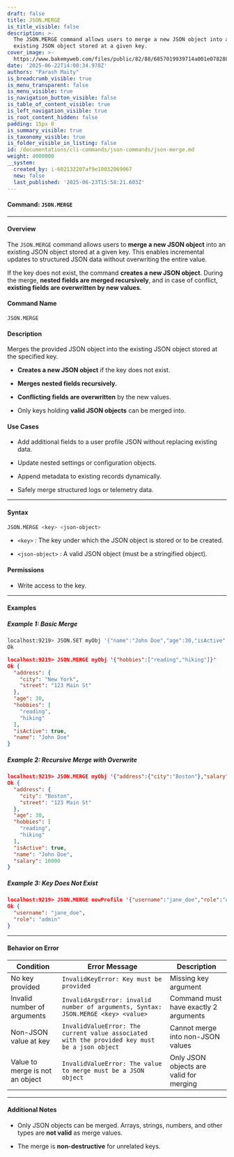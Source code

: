 ```yaml
---
draft: false
title: JSON.MERGE
is_title_visible: false
description: >-
  The JSON.MERGE command allows users to merge a new JSON object into an
  existing JSON object stored at a given key.
cover_image: >-
  https://www.bakemyweb.com/files/public/82/88/6857019939714a001e078288/i/5c/5e/685701b8a14834001f8a5c5e/original?name=logo-large.png&mimetype=image/png&cd=inline
date: '2025-06-22T14:00:34.978Z'
authors: "Parash Maity"
is_breadcrumb_visible: true
is_menu_transparent: false
is_menu_visible: true
is_navigation_button_visible: false
is_table_of_content_visible: true
is_left_navigation_visible: true
is_root_content_hidden: false
padding: 15px 0
is_summary_visible: true
is_taxonomy_visible: true
is_folder_visible_in_listing: false
id: /documentations/cli-commands/json-commands/json-merge.md
weight: 4000000
__system:
  created_by: i-602132207af9e10032069067
  new: false
  last_published: '2025-06-23T15:58:21.603Z'
---
```

#### **Command**: `JSON.MERGE` 

***

#### **Overview**

The `JSON.MERGE` command allows users to **merge a new JSON object** into an existing JSON object stored at a given key. This enables incremental updates to structured JSON data without overwriting the entire value.

If the key does not exist, the command **creates a new JSON object**. During the merge, **nested fields are merged recursively**, and in case of conflict, **existing fields are overwritten by new values**.

#### **Command Name**

 `JSON.MERGE` 

#### **Description**

Merges the provided JSON object into the existing JSON object stored at the specified key.

* **Creates a new JSON object** if the key does not exist.

* **Merges nested fields recursively.**

* **Conflicting fields are overwritten** by the new values.

* Only keys holding **valid JSON objects** can be merged into.

#### **Use Cases**

* Add additional fields to a user profile JSON without replacing existing data.

* Update nested settings or configuration objects.

* Append metadata to existing records dynamically.

* Safely merge structured logs or telemetry data.

***

#### **Syntax**

```bash 
JSON.MERGE <key> <json-object>
```

*  `<key>` : The key under which the JSON object is stored or to be created.

*  `<json-object>` : A valid JSON object (must be a stringified object).

#### **Permissions**

* Write access to the key.

***

#### **Examples**

##### Example 1: Basic Merge

```bash 
localhost:9219> JSON.SET myObj '{"name":"John Doe","age":30,"isActive":true,"address":{"street":"123 Main St","city":"New York"}}'
Ok
```
```json 
localhost:9219> JSON.MERGE myObj '{"hobbies":["reading","hiking"]}'
Ok {
  "address": {
    "city": "New York",
    "street": "123 Main St"
  },
  "age": 30,
  "hobbies": [
    "reading",
    "hiking"
  ],
  "isActive": true,
  "name": "John Doe"
}
```

##### Example 2: Recursive Merge with Overwrite

```json 
localhost:9219> JSON.MERGE myObj '{"address":{"city":"Boston"},"salary":10000}'
Ok {
  "address": {
    "city": "Boston",
    "street": "123 Main St"
  },
  "age": 30,
  "hobbies": [
    "reading",
    "hiking"
  ],
  "isActive": true,
  "name": "John Doe",
  "salary": 10000
}
```

##### Example 3: Key Does Not Exist

```json 
localhost:9219> JSON.MERGE newProfile '{"username":"jane_doe","role":"admin"}'
Ok {
  "username": "jane_doe",
  "role": "admin"
}
```

***

#### **Behavior on Error**

| Condition                       | Error Message                                                                                   | Description                             |
| ------------------------------- | ----------------------------------------------------------------------------------------------- | --------------------------------------- |
| No key provided                 |  `InvalidKeyError: Key must be provided`                                                        | Missing key argument                    |
| Invalid number of arguments     |  `InvalidArgsError: invalid number of arguments, Syntax: JSON.MERGE <key> <value>`              | Command must have exactly 2 arguments   |
| Non-JSON value at key           |  `InvalidValueError: The current value associated with the provided key must be a json object`  | Cannot merge into non-JSON values       |
| Value to merge is not an object |  `InvalidValueError: The value to merge must be a JSON object`                                  | Only JSON objects are valid for merging |

***

#### **Additional Notes**

* Only JSON objects can be merged. Arrays, strings, numbers, and other types are **not valid** as merge values.

* The merge is **non-destructive** for unrelated keys.

 
